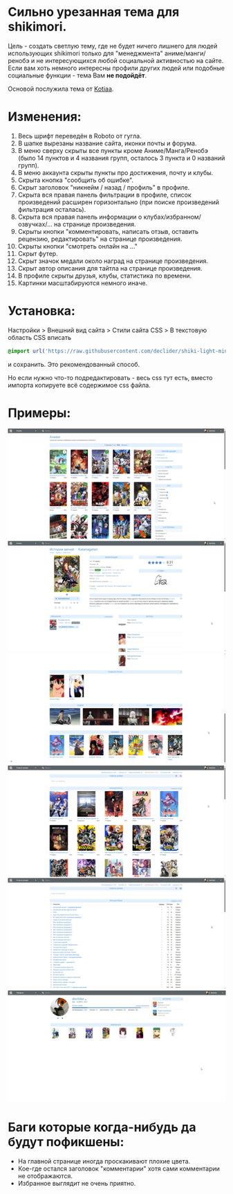 # Сильно урезанная тема для shikimori.

Цель - создать светлую тему, где не будет ничего лишнего для людей использующих shikimori только для "менеджмента" аниме/манги/ренобэ и не интересующихся любой социальной активностью на сайте. Если вам хоть немного интересны профили других людей или подобные социальные функции - тема Вам **не подойдёт**.

Основой послужила тема от [Kotiaa](https://github.com/Kotiaa/shiki-light).

# Изменения:
1. Весь шрифт переведён в Roboto от гугла.
2. В шапке вырезаны название сайта, иконки почты и форума.
3. В меню сверху скрыты все пункты кроме Аниме/Манга/Ренобэ (было 14 пунктов и 4 названия групп, осталось 3 пункта и 0 названий групп).
4. В меню аккаунта скрыты пункты про достижения, почту и клубы.
5. Скрыта кнопка "сообщить об ошибке".
6. Скрыт заголовок "никнейм / назад / профиль" в профиле.
7. Скрыта вся правая панель фильтрации в профиле, список произведений расширен горизонтально (при поиске произведений фильтрация осталась).
8. Скрыта вся правая панель информации о клубах/избранном/озвучках/... на странице произведения.
9. Скрыты кнопки "комментировать, написать отзыв, оставить рецензию, редактировать" на странице произведения.
10. Скрыты кнопки "смотреть онлайн на ..."
11. Скрыт футер.
12. Скрыт значок медали около наград на странице произведения.
13. Скрыт автор описания для тайтла на странице произведения.
14. В профиле скрыты друзья, клубы, статистика по времени.
15. Картинки масштабируются немного иначе.

# Установка:
Настройки > Внешний вид сайта > Стили сайта CSS > В текстовую область CSS вписать
```css
@import url('https://raw.githubusercontent.com/declider/shiki-light-mini/master/shiki-light-theme.css');
```
и сохранить. Это рекомендованный способ.


Но если нужно что-то подредактировать - весь css тут есть, вместо импорта копируете всё содержимое css файла.

# Примеры:
![Поиск аниме](https://github.com/declider/shiki-light-mini/blob/master/examples/1.png?raw=true)
![Страница аниме 1](https://github.com/declider/shiki-light-mini/blob/master/examples/2.png?raw=true)
![Страница аниме 2](https://github.com/declider/shiki-light-mini/blob/master/examples/3.png?raw=true)
![Просмотренное плитка](https://github.com/declider/shiki-light-mini/blob/master/examples/4.png?raw=true)
![Просмотренное список](https://github.com/declider/shiki-light-mini/blob/master/examples/5.png?raw=true)
![Профиль](https://github.com/declider/shiki-light-mini/blob/master/examples/6.png?raw=true)

# Баги которые когда-нибудь да будут пофикшены:
- На главной странице иногда проскакивают плохие цвета.
- Кое-где остался заголовок "комментарии" хотя сами комментарии не отображаются.
- Избранное выглядит не очень приятно.
